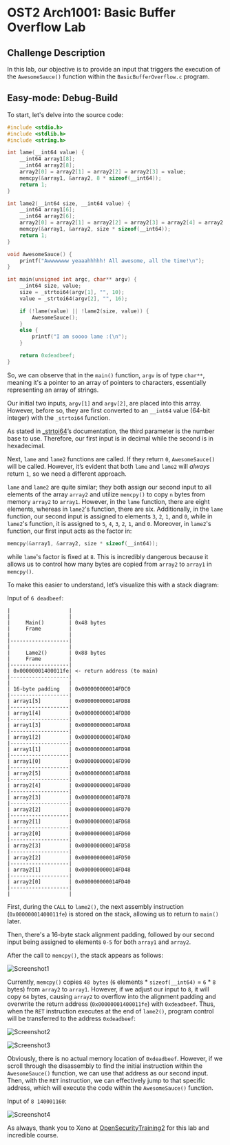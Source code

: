 # OST2 Arch1001: Basic Buffer Overflow Lab

## Challenge Description

In this lab, our objective is to provide an input that triggers the execution of the `AwesomeSauce()` function within the `BasicBufferOverflow.c` program.

## Easy-mode: Debug-Build

To start, let's delve into the source code:

```C
#include <stdio.h>
#include <stdlib.h>
#include <string.h>

int lame(__int64 value) {
	__int64 array1[8];
	__int64 array2[8];
	array2[0] = array2[1] = array2[2] = array2[3] = value;
	memcpy(&array1, &array2, 8 * sizeof(__int64));
	return 1;
}

int lame2(__int64 size, __int64 value) {
	__int64 array1[6];
	__int64 array2[6];
	array2[0] = array2[1] = array2[2] = array2[3] = array2[4] = array2[5] = value;
	memcpy(&array1, &array2, size * sizeof(__int64));
	return 1;
}

void AwesomeSauce() {
	printf("Awwwwwww yeaaahhhhh! All awesome, all the time!\n");
}

int main(unsigned int argc, char** argv) {
	__int64 size, value;
	size = _strtoi64(argv[1], "", 10);
	value = _strtoi64(argv[2], "", 16);

	if (!lame(value) || !lame2(size, value)) {
		AwesomeSauce();
	}
	else {
		printf("I am soooo lame :(\n");
	}

	return 0xdeadbeef;
}
```
So, we can observe that in the `main()` function, `argv` is of type `char**`, meaning it's a pointer to an array of pointers to characters, essentially representing an array of strings.

Our initial two inputs, `argv[1]` and `argv[2]`, are placed into this array. However, before so, they are first converted to an `__int64` value (64-bit integer) with the `_strtoi64` function.

As stated in [_strtoi64](https://learn.microsoft.com/en-us/cpp/c-runtime-library/reference/strtoi64-wcstoi64-strtoi64-l-wcstoi64-l?view=msvc-170)’s documentation, the third parameter is the number base to use. Therefore, our first input is in decimal while the second is in hexadecimal.

Next, `lame` and `lame2` functions are called. If they return `0`, `AwesomeSauce()` will be called. However, it’s evident that both `lame` and `lame2` will *always* return `1`, so we need a different approach. 

`lame` and `lame2` are quite similar; they both assign our second input to all elements of the array `array2` and utilize `memcpy()` to copy `n` bytes from memory `array2` to `array1`. However, in the `lame` function, there are eight elements, whereas in `lame2`'s function, there are six. Additionally, in the `lame` function, our second input is assigned to elements `3`, `2`, `1`, and `0`, while in `lame2`'s function, it is assigned to `5`, `4`, `3`, `2`, `1`, and `0`. Moreover, in `lame2`'s function, our first input acts as the factor in:
```C
memcpy(&array1, &array2, size * sizeof(__int64));
```
while `lame`'s factor is fixed at `8`. This is incredibly dangerous because it allows us to control how many bytes are copied from `array2` to `array1` in `memcpy()`.

To make this easier to understand, let’s visualize this with a stack diagram:

Input of `6 deadbeef`:

```
|                   |
|                   |
|     Main()        | 0x48 bytes
|     Frame         |
|                   |
|-------------------|
|                   |
|     Lame2()       | 0x88 bytes
|     Frame         |
|-------------------|
| 0x00000001400011fe| <- return address (to main)
|-------------------|
|                   |
| 16-byte padding   | 0x000000000014FDC0
|-------------------|
| array1[5]         | 0x000000000014FDB8
|-------------------|
| array1[4]         | 0x000000000014FDB0
|-------------------|
| array1[3]         | 0x000000000014FDA8
|-------------------|
| array1[2]         | 0x000000000014FDA0
|-------------------|
| array1[1]         | 0x000000000014FD98
|-------------------|
| array1[0]         | 0x000000000014FD90
|-------------------|
| array2[5]         | 0x000000000014FD88
|-------------------|
| array2[4]         | 0x000000000014FD80
|-------------------|
| array2[3]         | 0x000000000014FD78
|-------------------|
| array2[2]         | 0x000000000014FD70
|-------------------|
| array2[1]         | 0x000000000014FD68
|-------------------|
| array2[0]         | 0x000000000014FD60
|-------------------|
| array2[3]         | 0x000000000014FD58
|-------------------|
| array2[2]         | 0x000000000014FD50
|-------------------|
| array2[1]         | 0x000000000014FD48
|-------------------|
| array2[0]         | 0x000000000014FD40
|-------------------|
|                   |
```
First, during the `CALL` to `lame2()`, the next assembly instruction (`0x00000001400011fe`) is stored on the stack, allowing us to return to `main()` later.

Then, there's a 16-byte stack alignment padding, followed by our second input being assigned to elements `0-5` for both `array1` and `array2`.

After the call to `memcpy()`, the stack appears as follows:

![Screenshot1](https://github.com/theokwebb/my-writeups/blob/main/BasicBufferOverflow/Images/Screenshot1.png)

Currently, `memcpy()` copies `48 bytes` (`6` elements * `sizeof(__int64)` = `6` * `8` bytes) from `array2` to `array1`. However, if we adjust our input to `8`, it will copy `64` bytes, causing `array2` to overflow into the alignment padding and overwrite the return address (`0x00000001400011fe`) with `0xdeadbeef`. Thus, when the `RET` instruction executes at the end of `lame2()`, program control will be transferred to the address `0xdeadbeef`:

![Screenshot2](https://github.com/theokwebb/my-writeups/blob/main/BasicBufferOverflow/Images/Screenshot2.png)

![Screenshot3](https://github.com/theokwebb/my-writeups/blob/main/BasicBufferOverflow/Images/Screenshot3.png)

Obviously, there is no actual memory location of `0xdeadbeef`. However, if we scroll through the disassembly to find the initial instruction within the `AwesomeSauce()` function, we can use that address as our second input. Then, with the `RET` instruction, we can effectively jump to that specific address, which will execute the code within the `AwesomeSauce()` function.

Input of `8 140001160`:

![Screenshot4](https://github.com/theokwebb/my-writeups/blob/main/BasicBufferOverflow/Images/Screenshot4.png)

As always, thank you to Xeno at [OpenSecurityTraining2](https://ost2.fyi) for this lab and incredible course.
